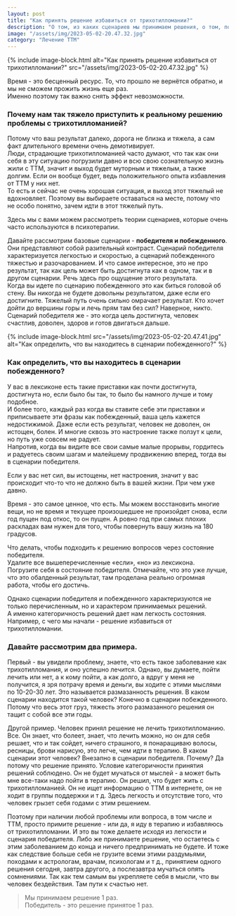 ```yaml
---
layout: post
title: "Как принять решение избавиться от трихотилломании?"
description: "О том, из каких сценариев мы принимаем решения, о том, почему человек продолжает жить с трихотилломанией"
image: "/assets/img/2023-05-02-20.47.32.jpg"
category: "Лечение ТТМ"
---
```

{% include image-block.html
alt="Как принять решение избавиться от трихотилломании?"
src="/assets/img/2023-05-02-20.47.32.jpg"
%}

Время - это бесценный ресурс. То, что прошло не вернётся обратно, и мы не сможем прожить жизнь еще раз.  
Именно поэтому так важно снять эффект невозможности.  
### Почему нам так тяжело приступить к реальному решению проблемы с трихотилломанией?  

Потому что ваш результат далеко, дорога не близка и тяжела, а сам факт длительного времени очень демотивирует.  
Люди, страдающие трихотилломанией часто думают, что так как они себя в эту ситуацию погрузили давно и 
всю свою сознательную жизнь жили с ТТМ, значит и выход будет муторным и тяжелым, а также долгим. Если он 
вообще будет, ведь положительного опыта избавления от ТТМ у них нет.  
То есть и сейчас не очень хорошая ситуация, и выход этот тяжелый не вдохновляет. Поэтому вы выбираете оставаться на 
месте, потому что не особо понятно, зачем идти в этот тяжелый путь.  

Здесь мы с вами можем рассмотреть теории сценариев, которые очень часто используются в психотерапии.

Давайте рассмотрим базовые сценарии - **победителя и побежденного**.  
Они представляют собой разительный контраст. Сценарий победителя характеризуется легкостью и скоростью, 
а сценарий побежденного тяжестью и разочарованием. И что самое интересное, это не про результат, так 
как цель может быть достигнута как в одном, так и в другом сценарии. Речь здесь про ощущение этого результата.  
Когда вы идете по сценарию побежденного это как биться головой об стену. Вы никогда не будете 
довольны результатом, даже если его достигните. Тяжелый путь очень сильно омрачает результат. Кто хочет 
дойти до вершины горы и лечь прям там без сил? Наверное, никто. Сценарий победителя же - это когда цель достигнута, 
человек счастлив, доволен, здоров и готов двигаться дальше.  

{% include image-block.html
src="/assets/img/2023-05-02-20.47.41.jpg"
alt="Как определить, что вы находитесь в сценарии побежденного?"
%}

### Как определить, что вы находитесь в сценарии побежденного?  
У вас в лексиконе есть такие приставки как почти достигнута, достигнута но, если было бы так, то было бы намного 
лучше и тому подобное.  
И более того, каждый раз когда вы ставите себе эти приставки и приписываете эти фразы как побежденный, 
ваша цель кажется недостижимой. Даже если есть результат, человек не доволен, он истощен, болен. И многие 
сквозь это настроение также ползут к цели, но путь уже совсем не радует.  
Напротив, когда вы видите все свои самые малые прорывы, гордитесь и радуетесь своим шагам и малейшему 
продвижению вперед, тогда вы в сценарии победителя.  

Если у вас нет сил, вы истощены, нет настроения, значит у вас происходит что-то что не должно быть в 
вашей жизни. При чем уже давно.  

Время - это самое ценное, что есть. Мы можем восстановить многие вещи, но не время и текущее 
произошедшее не произойдет снова, если год пущен под откос, то он пущен. А ровно год при самых плохих 
раскладах вам нужен для того, чтобы повернуть вашу жизнь на 180 градусов.  

Что делать, чтобы подходить к решению вопросов через состояние победителя.  
Удалите все вышеперечисленные «если», «но» из лексикона.  
Погрузите себя в состояние победителя. Отмечайте, что это уже лучше, что это обалденный результат, 
там проделана реально огромная работа, чтобы его достичь.  


Однако сценарии победителя и побежденного характеризуются не только перечисленным, но и характером принимаемых решений.  
А именно категоричность решений дает нам легкость состояния.  
Например, с чего мы начали - решение избавиться от трихотилломании.  

### Давайте рассмотрим два примера.  
Первый - вы увидели проблему, знаете, что есть такое заболевание как трихотилломания, и оно успешно лечится. 
Однако, вы думаете, пойти лечить или нет, а к кому пойти, а как долго, а вдруг у меня не получится, 
я зря потрачу время и деньги, вы ходите с этими мыслями по 10-20-30 лет. Это называется размазанность 
решения. В каком сценарии находится такой человек? Конечно в сценарии побежденного. Потому что весь этот 
груз, тяжесть этого размазанного решения он тащит с собой все эти годы.  

Другой пример. Человек принял решение не лечить трихотилломанию. Все. Он знает, что болеет, знает, 
что лечить можно, но он для себя решает, что и так сойдет, ничего страшного, я понаращиваю волосы, ресницы, 
брови нарисую, это легче, чем идти в терапию. В каком сценарии этот человек? Внезапно в сценарии победителя. 
Почему? Да потому что решение принято. Условие категоричности принятия решений соблюдено. Он не будет 
мучаться от мыслей - а может быть мне все-таки надо пойти в терапию. Он решил, что будет жить с трихотилломанией. 
Он не ищет информацию о ТТМ в интернете, он не ходит в группы поддержки и т д. Здесь легкость и отсутствие 
того, что человек грызет себя годами с этим решением.  

Поэтому при наличии любой проблемы или вопроса, в том числе и ТТМ, просто примите решение - 
или да, я иду в терапию и избавляюсь от трихотилломании. И это вы тоже делаете исходя из легкости и 
сценария победителя. Либо же принимаете решение, что остаетесь с этим заболеванием до конца и ничего 
предпринимать не будете. И тоже как следствие больше себя не грузите всеми этими раздумьями, походами 
к астрологам, врачам, психологам и т д., принятием одного решения сегодня, завтра другого, а послезавтра 
мучаться опять сомнениями. Так как тем самым вы укрепляете себя в мысли, что вы человек бездействия. 
Там пути к счастью нет.  

> Мы принимаем решение 1 раз.  
> Победитель - это решение принятое 1 раз.  